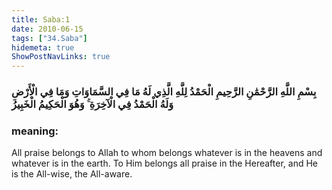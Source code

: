 ```yaml
---
title: Saba:1
date: 2010-06-15
tags: ["34.Saba"]
hidemeta: true 
ShowPostNavLinks: true 
---
```

### بِسْمِ اللَّهِ الرَّحْمَٰنِ الرَّحِيمِ الْحَمْدُ لِلَّهِ الَّذِي لَهُ مَا فِي السَّمَاوَاتِ وَمَا فِي الْأَرْضِ وَلَهُ الْحَمْدُ فِي الْآخِرَةِ ۚ وَهُوَ الْحَكِيمُ الْخَبِيرُ
### meaning: 
All praise belongs to Allah to whom belongs whatever is in the heavens and whatever is in the earth. To Him belongs all praise in the Hereafter, and He is the All-wise, the All-aware.
